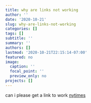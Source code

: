 ```yaml
---
title: why are links not working
author: ''
date: '2020-10-21'
slug: why-are-links-not-working
categories: []
tags: []
subtitle: ''
summary: ''
authors: []
lastmod: '2020-10-21T22:15:14-07:00'
featured: no
image:
  caption: ''
  focal_point: ''
  preview_only: no
projects: []
---
```

can i please get a link to work [nytimes](www.nytimes.com)